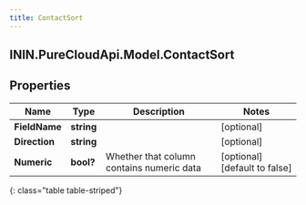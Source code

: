 ```yaml
---
title: ContactSort
---
```

## ININ.PureCloudApi.Model.ContactSort

## Properties

|Name | Type | Description | Notes|
|------------ | ------------- | ------------- | -------------|
| **FieldName** | **string** |  | [optional] |
| **Direction** | **string** |  | [optional] |
| **Numeric** | **bool?** | Whether that column contains numeric data | [optional] [default to false]|
{: class="table table-striped"}


